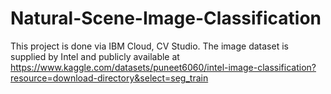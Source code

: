 # Natural-Scene-Image-Classification
This project is done via IBM Cloud, CV Studio. 
The image dataset is supplied by Intel and publicly available at https://www.kaggle.com/datasets/puneet6060/intel-image-classification?resource=download-directory&select=seg_train
